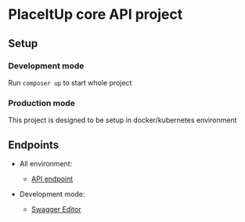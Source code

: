 # PlaceItUp core API project
 
## Setup

### Development mode

Run `composer up` to start whole project

### Production mode

This project is designed to be setup in docker/kubernetes environment

## Endpoints

* All environment:
    * [API endpoint](http://192.168.99.100/)

* Development mode:
    * [Swagger Editor](http://192.168.99.100:5000/#/?import=http://192.168.99.100/swagger/api-docs&no-proxy)